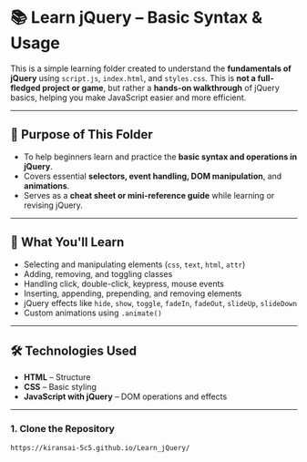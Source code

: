 # 📚 Learn jQuery – Basic Syntax & Usage

This is a simple learning folder created to understand the **fundamentals of jQuery** using `script.js`, `index.html`, and `styles.css`. This is **not a full-fledged project or game**, but rather a **hands-on walkthrough** of jQuery basics, helping you make JavaScript easier and more efficient.

---

## 🚀 Purpose of This Folder

- To help beginners learn and practice the **basic syntax and operations in jQuery**.
- Covers essential **selectors, event handling, DOM manipulation**, and **animations**.
- Serves as a **cheat sheet or mini-reference guide** while learning or revising jQuery.

---

## 🧠 What You'll Learn

- Selecting and manipulating elements (`css`, `text`, `html`, `attr`)
- Adding, removing, and toggling classes
- Handling click, double-click, keypress, mouse events
- Inserting, appending, prepending, and removing elements
- jQuery effects like `hide`, `show`, `toggle`, `fadeIn`, `fadeOut`, `slideUp`, `slideDown`
- Custom animations using `.animate()`

---

## 🛠️ Technologies Used

- **HTML** – Structure
- **CSS** – Basic styling
- **JavaScript with jQuery** – DOM operations and effects

---

### 1. Clone the Repository

```bash
https://kiransai-5c5.github.io/Learn_jQuery/

